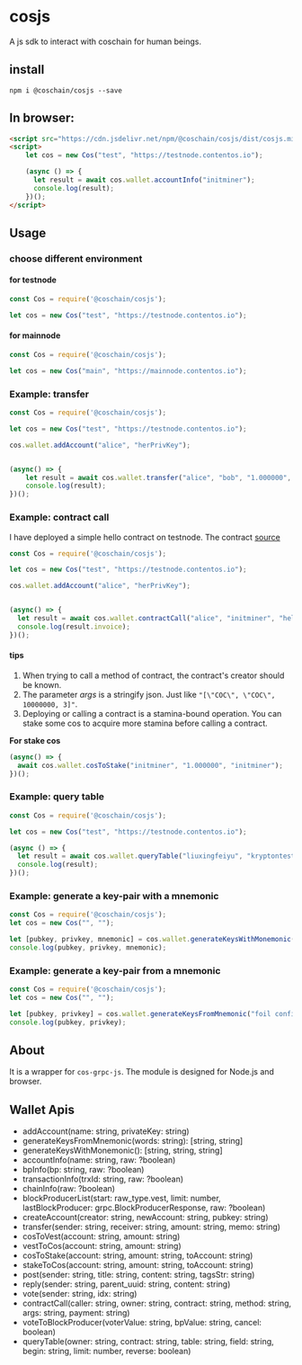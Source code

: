 # cosjs

A js sdk to interact with coschain for human beings.

## install

```shell
npm i @coschain/cosjs --save
```

## In browser:

```html
<script src="https://cdn.jsdelivr.net/npm/@coschain/cosjs/dist/cosjs.min.js"></script>
<script>
    let cos = new Cos("test", "https://testnode.contentos.io");

    (async () => {
      let result = await cos.wallet.accountInfo("initminer");
      console.log(result);
    })();
</script>
```

## Usage

### choose different environment

#### for testnode

```js
const Cos = require('@coschain/cosjs');

let cos = new Cos("test", "https://testnode.contentos.io");
```

#### for mainnode

```js
const Cos = require('@coschain/cosjs');

let cos = new Cos("main", "https://mainnode.contentos.io");
```

### Example: transfer

```js
const Cos = require('@coschain/cosjs');

let cos = new Cos("test", "https://testnode.contentos.io");

cos.wallet.addAccount("alice", "herPrivKey");


(async() => {
    let result = await cos.wallet.transfer("alice", "bob", "1.000000", "memo");
    console.log(result);
})();
```

### Example: contract call

I have deployed a simple hello contract on testnode. The contract [source](https://github.com/coschain/wasm-compiler/blob/master/contracts/hello/hello.cpp)


```js
const Cos = require('@coschain/cosjs');

let cos = new Cos("test", "https://testnode.contentos.io");

cos.wallet.addAccount("alice", "herPrivKey");


(async() => {
  let result = await cos.wallet.contractCall("alice", "initminer", "hello", "greet", "[]", "0.000000");
  console.log(result.invoice);
})();
```

#### tips

1. When trying to call a method of contract, the contract's creator should be known.
2. The parameter *args* is a stringify json. Just like `"[\"COC\", \"COC\", 10000000, 3]"`.
3. Deploying or calling a contract is a stamina-bound operation. You can stake some cos to acquire more stamina before calling a contract.

**For stake cos**

```js
(async() => {
  await cos.wallet.cosToStake("initminer", "1.000000", "initminer");
})();
```

### Example: query table

```js
const Cos = require('@coschain/cosjs');

let cos = new Cos("test", "https://testnode.contentos.io");

(async () => {
  let result = await cos.wallet.queryTable("liuxingfeiyu", "kryptontest", "arenas", "creator", '', 30, false);
  console.log(result);
})();
```

### Example: generate a key-pair with a mnemonic

```js
const Cos = require('@coschain/cosjs');
let cos = new Cos("", "");

let [pubkey, privkey, mnemonic] = cos.wallet.generateKeysWithMonemonic();
console.log(pubkey, privkey, mnemonic);
```

### Example: generate a key-pair from a mnemonic

```js
const Cos = require('@coschain/cosjs');
let cos = new Cos("", "");

let [pubkey, privkey] = cos.wallet.generateKeysFromMnemonic("foil confirm transfer resource use outer rack earth present lawsuit flock clay post unlock zoo muffin truck pretty across sibling wild next man fresh");
console.log(pubkey, privkey);
```

## About

It is a wrapper for `cos-grpc-js`.
The module is designed for Node.js and browser.

## Wallet Apis

* addAccount(name: string, privateKey: string)
* generateKeysFromMnemonic(words: string): [string, string]
* generateKeysWithMonemonic(): [string, string, string] 
* accountInfo(name: string, raw: ?boolean) 
* bpInfo(bp: string, raw: ?boolean)
* transactionInfo(trxId: string, raw: ?boolean)
* chainInfo(raw: ?boolean) 
* blockProducerList(start: raw_type.vest, limit: number, lastBlockProducer: grpc.BlockProducerResponse, raw: ?boolean) 
* createAccount(creator: string, newAccount: string, pubkey: string)
* transfer(sender: string, receiver: string, amount: string, memo: string)
* cosToVest(account: string, amount: string)
* vestToCos(account: string, amount: string)
* cosToStake(account: string, amount: string, toAccount: string)
* stakeToCos(account: string, amount: string, toAccount: string)
* post(sender: string, title: string, content: string, tagsStr: string)
* reply(sender: string, parent_uuid: string, content: string)
* vote(sender: string, idx: string)
* contractCall(caller: string, owner: string, contract: string, method: string, args: string, payment: string)
* voteToBlockProducer(voterValue: string, bpValue: string, cancel: boolean)
* queryTable(owner: string, contract: string, table: string, field: string, begin: string, limit: number, reverse: boolean)

